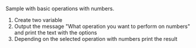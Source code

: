 Sample with basic operations with numbers.
1) Create two variable
2) Output the message "What operation you want to perform on numbers" and print the text with the options
3) Depending on the selected operation with numbers print the result
